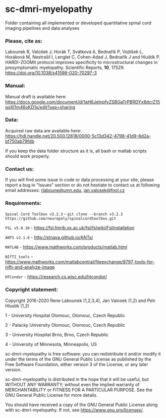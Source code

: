 # sc-dmri-myelopathy
Folder containing all implemented or developed quantitative spinal cord imaging pipelines and data analyses

### Please, cite as:
Labounek R, Valošek J, Horák T, Svátková A, Bednařík P, Vojtíšek L, Horáková M, Nestrašil I, Lenglet C, Cohen-Adad J, Bednařík J and Hluštík P. HARDI-ZOOMit protocol improves specificity to microstructural changes in presymptomatic myelopathy. Scientific Reports, **10**, 17529. https://doi.org/10.1038/s41598-020-70297-3

### Manual:
Manual draft is available here: https://docs.google.com/document/d/1aH6JeInpfyZSBGaTrPBRDYx8dcrZ15qoXl1m46oKD1s/edit?usp=sharing

### Data:
Acquired raw data are available here: https://hdl.handle.net/20.500.12618/0000-5c13d342-4798-41d9-8d2a-bf750ab79fdb

If you keep the data folder structure as it is, all bash or matlab scripts should work properly.

### Contact us:
If you will find some issue in code or data processing at your site, please report a bug in "Issues" section or do not hestiate to contact us at following email addresses: rlaboune@umn.edu, jan.valosek@fnol.cz

### Requirements:
`Spinal Cord Toolbox v3.2.3` - `git clone --branch v3.2.3 https://github.com/neuropoly/spinalcordtoolbox.git`

`FSL v5.0.10` - https://fsl.fmrib.ox.ac.uk/fsl/fslwiki/FslInstallation

`ANTS v2.1.0` - http://stnava.github.io/ANTs/

`MATLAB` - https://www.mathworks.com/products/matlab.html

`NIfTI_tools` - https://www.mathworks.com/matlabcentral/fileexchange/8797-tools-for-nifti-and-analyze-image

`HTCondor` - https://research.cs.wisc.edu/htcondor/


### Copyright statement:

Copyright 2016-2020 Rene Labounek (1,2,3,4), Jan Valosek (1,2) and Petr Hlustik (1,2)

1 - University Hospital Olomouc, Olomouc, Czech Republic

2 - Palacky University Olomouc, Olomouc, Czech Republic

3 - University Hospital Brno, Brno, Czech Republic 

4 - University of Minnesota, Minneapolis, US

sc-dmri-myelopathy is free software: you can redistribute it and/or modify
it under the terms of the GNU General Public License as published by
the Free Software Foundation, either version 3 of the License, or any later version.

sc-dmri-myelopathy is distributed in the hope that it will be useful,
but WITHOUT ANY WARRANTY; without even the implied warranty of
MERCHANTABILITY or FITNESS FOR A PARTICULAR PURPOSE.  See the
GNU General Public License for more details.

You should have received a copy of the GNU General Public License
along with sc-dmri-myelopathy.  If not, see <https://www.gnu.org/licenses/>.
